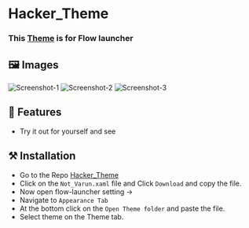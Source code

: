 # Hacker_Theme

### This [Theme](https://github.com/ImNotVarun/Hacker_Theme) is for Flow launcher

## 🖼️ Images
![Screenshot-1](https://github.com/ImNotVarun/Hacker_Theme/assets/135236953/0fe91bd4-9661-4d0d-aa00-8c4b3f71ec70)
![Screenshot-2](https://github.com/ImNotVarun/Hacker_Theme/assets/135236953/72fb2b0d-0a19-4534-b3d8-0d2de12052d6)
![Screenshot-3](https://github.com/ImNotVarun/Hacker_Theme/assets/135236953/c7674efc-d93e-4e1d-82bb-91bb96493032)

## 💎 Features
+ Try it out for yourself and see

## ⚒️ Installation
- Go to the Repo [Hacker_Theme](https://github.com/ImNotVarun/Hacker_Theme)
- Click on the `Not_Varun.xaml` file and Click `Download` and copy the file.
- Now open flow-launcher setting ->
- Navigate to `Appearance Tab`
- At the bottom click on the `Open Theme folder` and paste the file.
- Select theme on the Theme tab.
